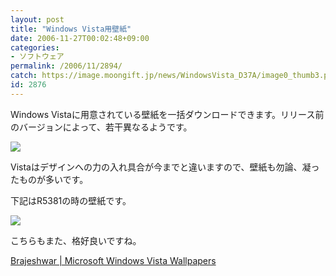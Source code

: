 ```yaml
---
layout: post
title: "Windows Vista用壁紙"
date: 2006-11-27T00:02:48+09:00
categories:
- ソフトウェア
permalink: /2006/11/2894/
catch: https://image.moongift.jp/news/WindowsVista_D37A/image0_thumb3.png
id: 2876
---
```

Windows Vistaに用意されている壁紙を一括ダウンロードできます。リリース前のバージョンによって、若干異なるようです。

 

[![](https://image.moongift.jp/news/WindowsVista_D37A/image0_thumb.png)](https://image.moongift.jp/news/WindowsVista_D37A/image02.png)

 

Vistaはデザインへの力の入れ具合が今までと違いますので、壁紙も勿論、凝ったものが多いです。

 

下記はR5381の時の壁紙です。

 

[![](https://image.moongift.jp/news/WindowsVista_D37A/image0_thumb3.png)](https://image.moongift.jp/news/WindowsVista_D37A/image07.png)

 

こちらもまた、格好良いですね。

 

[Brajeshwar | Microsoft Windows Vista Wallpapers](http://www.brajeshwar.com/archives/2006/11/microsoft-windows-vista-wallpapers/)

